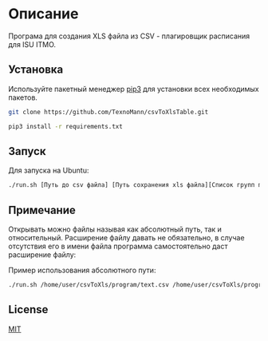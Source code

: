 # Описание

Програма для создания XLS файла из CSV - плагировщик расписания для ISU ITMO.

## Установка

Используйте пакетный менеджер [pip3](https://pip.pypa.io/en/stable/) для установки всех необходимых пакетов.
```bash
git clone https://github.com/TexnoMann/csvToXlsTable.git
```

```bash
pip3 install -r requirements.txt
```

## Запуск
Для запуска на Ubuntu:
```bash
./run.sh [Путь до csv файла] [Путь сохранения xls файла][Список групп при желании]
```
## Примечание
Открывать можно файлы называя как абсолютный путь, так и относительный. Расширение файлу давать не обязательно, в случае отсутствия его в имени файла программа самостоятельно даст расширение файлу:

Пример использования абсолютного пути:
```bash
./run.sh /home/user/csvToXls/program/text.csv /home/user/csvToXls/program/text.xls P3138 P3134
```

## License
[MIT](https://choosealicense.com/licenses/mit/)
